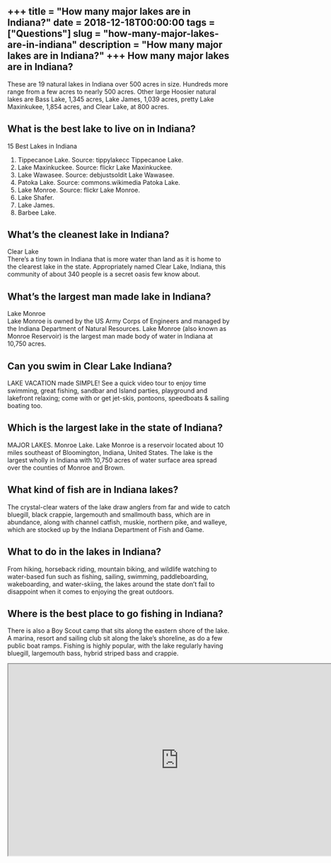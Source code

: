 +++
title = "How many major lakes are in Indiana?"
date = 2018-12-18T00:00:00
tags = ["Questions"]
slug = "how-many-major-lakes-are-in-indiana"
description = "How many major lakes are in Indiana?"
+++
How many major lakes are in Indiana?
------------------------------------

These are 19 natural lakes in Indiana over 500 acres in size. Hundreds more range from a few acres to nearly 500 acres. Other large Hoosier natural lakes are Bass Lake, 1,345 acres, Lake James, 1,039 acres, pretty Lake Maxinkukee, 1,854 acres, and Clear Lake, at 800 acres.

What is the best lake to live on in Indiana?
--------------------------------------------

15 Best Lakes in Indiana

1. Tippecanoe Lake. Source: tippylakecc Tippecanoe Lake.
2. Lake Maxinkuckee. Source: flickr Lake Maxinkuckee.
3. Lake Wawasee. Source: debjustsoldit Lake Wawasee.
4. Patoka Lake. Source: commons.wikimedia Patoka Lake.
5. Lake Monroe. Source: flickr Lake Monroe.
6. Lake Shafer.
7. Lake James.
8. Barbee Lake.

What’s the cleanest lake in Indiana?
------------------------------------

Clear Lake  
There’s a tiny town in Indiana that is more water than land as it is home to the clearest lake in the state. Appropriately named Clear Lake, Indiana, this community of about 340 people is a secret oasis few know about.

What’s the largest man made lake in Indiana?
--------------------------------------------

Lake Monroe  
Lake Monroe is owned by the US Army Corps of Engineers and managed by the Indiana Department of Natural Resources. Lake Monroe (also known as Monroe Reservoir) is the largest man made body of water in Indiana at 10,750 acres.

Can you swim in Clear Lake Indiana?
-----------------------------------

LAKE VACATION made SIMPLE! See a quick video tour to enjoy time swimming, great fishing, sandbar and Island parties, playground and lakefront relaxing; come with or get jet-skis, pontoons, speedboats &amp; sailing boating too.

Which is the largest lake in the state of Indiana?
--------------------------------------------------

MAJOR LAKES. Monroe Lake. Lake Monroe is a reservoir located about 10 miles southeast of Bloomington, Indiana, United States. The lake is the largest wholly in Indiana with 10,750 acres of water surface area spread over the counties of Monroe and Brown.

What kind of fish are in Indiana lakes?
---------------------------------------

The crystal-clear waters of the lake draw anglers from far and wide to catch bluegill, black crappie, largemouth and smallmouth bass, which are in abundance, along with channel catfish, muskie, northern pike, and walleye, which are stocked up by the Indiana Department of Fish and Game.

What to do in the lakes in Indiana?
-----------------------------------

From hiking, horseback riding, mountain biking, and wildlife watching to water-based fun such as fishing, sailing, swimming, paddleboarding, wakeboarding, and water-skiing, the lakes around the state don’t fail to disappoint when it comes to enjoying the great outdoors.

Where is the best place to go fishing in Indiana?
-------------------------------------------------

There is also a Boy Scout camp that sits along the eastern shore of the lake. A marina, resort and sailing club sit along the lake’s shoreline, as do a few public boat ramps. Fishing is highly popular, with the lake regularly having bluegill, largemouth bass, hybrid striped bass and crappie.

<iframe allow="accelerometer; autoplay; clipboard-write; encrypted-media; gyroscope; picture-in-picture" allowfullscreen="" class="__youtube_prefs__  epyt-is-override  no-lazyload" data-no-lazy="1" data-origheight="433" data-origwidth="770" data-skipgform_ajax_framebjll="" height="433" id="_ytid_53157" loading="lazy" src="https://www.youtube.com/embed/SDRiwn1LlSk?enablejsapi=1&autoplay=0&cc_load_policy=0&cc_lang_pref=&iv_load_policy=1&loop=0&modestbranding=0&rel=1&fs=1&playsinline=0&autohide=2&theme=dark&color=red&controls=1&" title="YouTube player" width="770"></iframe>